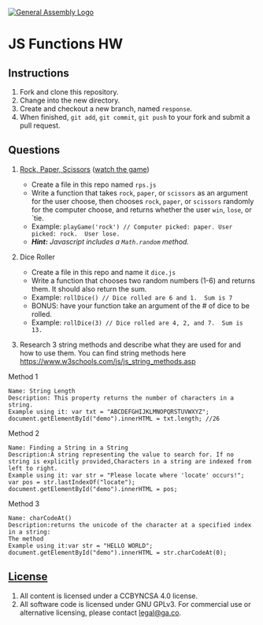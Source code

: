 [![General Assembly Logo](https://camo.githubusercontent.com/1a91b05b8f4d44b5bbfb83abac2b0996d8e26c92/687474703a2f2f692e696d6775722e636f6d2f6b6538555354712e706e67)](https://generalassemb.ly/education/web-development-immersive)

# JS Functions HW

## Instructions

1. Fork and clone this repository.
1. Change into the new directory.
1. Create and checkout a new branch, named `response`.
1. When finished, `git add`, `git commit`, `git push` to your fork and submit a pull request.

## Questions

1. [Rock, Paper, Scissors](https://en.wikipedia.org/wiki/Rock%E2%80%93paper%E2%80%93scissors) ([watch the game](https://www.youtube.com/watch?v=JtcHmiAcbZc))
    - Create a file in this repo named `rps.js`
    - Write a function that takes `rock`, `paper`, or `scissors` as an argument for the user choose, then chooses `rock`, `paper`, or `scissors` randomly for the computer choose, and returns whether the user `win`, `lose`, or `tie.
    - Example: `playGame('rock') // Computer picked: paper. User picked: rock.  User lose.`
    - _**Hint:** Javascript includes a `Math.random` method._

2. Dice Roller
    - Create a file in this repo and name it `dice.js`
    - Write a function that chooses two random numbers (1-6) and returns them. It should also return the sum.
    - Example: `rollDice() // Dice rolled are 6 and 1.  Sum is 7`
    - BONUS: have your function take an argument of the # of dice to be rolled.
    - Example: `rollDice(3) // Dice rolled are 4, 2, and 7.  Sum is 13.`

3.  Research 3 string methods and describe what they are used for and how to use them.  You can find string methods here https://www.w3schools.com/js/js_string_methods.asp

Method 1
```
Name: String Length
Description: This property returns the number of characters in a string.
Example using it: var txt = "ABCDEFGHIJKLMNOPQRSTUVWXYZ";
document.getElementById("demo").innerHTML = txt.length; //26
```

Method 2
```
Name: Finding a String in a String
Description:A string representing the value to search for. If no string is explicitly provided,Characters in a string are indexed from left to right.
Example using it: var str = "Please locate where 'locate' occurs!";
var pos = str.lastIndexOf("locate");
document.getElementById("demo").innerHTML = pos;
```

Method 3
```
Name: charCodeAt()
Description:returns the unicode of the character at a specified index in a string:
The method
Example using it:var str = "HELLO WORLD";
document.getElementById("demo").innerHTML = str.charCodeAt(0);
```

## [License](LICENSE)

1. All content is licensed under a CC­BY­NC­SA 4.0 license.
1. All software code is licensed under GNU GPLv3. For commercial use or
    alternative licensing, please contact legal@ga.co.
